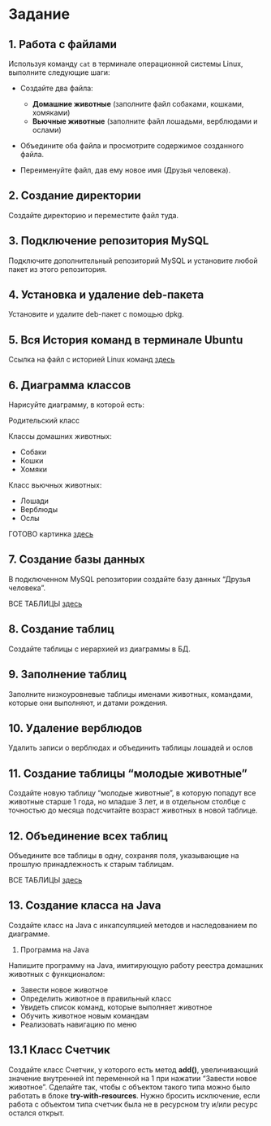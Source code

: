 # Задание

## 1. Работа с файлами

Используя команду `cat` в терминале операционной системы Linux, выполните следующие шаги:

- Создайте два файла:
    - **Домашние животные** (заполните файл собаками, кошками, хомяками)
    - **Вьючные животные** (заполните файл лошадьми, верблюдами и ослами)

- Объедините оба файла и просмотрите содержимое созданного файла.
- Переименуйте файл, дав ему новое имя (Друзья человека).

## 2. Создание директории
Создайте директорию и переместите файл туда.


## 3. Подключение репозитория MySQL
Подключите дополнительный репозиторий MySQL и установите любой пакет из этого репозитория.


## 4. Установка и удаление deb-пакета
Установите и удалите deb-пакет с помощью dpkg.


## 5. Вся История команд в терминале Ubuntu
Ссылка на файл с историей Linux команд [здесь](Animals_Linux_cmds.txt)


## 6. Диаграмма классов
Нарисуйте диаграмму, в которой есть:

Родительский класс

Классы домашних животных:
* Собаки
* Кошки
* Хомяки

Класс вьючных животных:
* Лошади
* Верблюды
* Ослы

ГОТОВО картинка [здесь](Animals/AnimalsDiagram.png)

## 7. Создание базы данных
В подключенном MySQL репозитории создайте базу данных “Друзья человека”.

ВСЕ ТАБЛИЦЫ [здесь](Animals.sql)
## 8. Создание таблиц
Создайте таблицы с иерархией из диаграммы в БД.


## 9. Заполнение таблиц
Заполните низкоуровневые таблицы именами животных, командами, которые они выполняют, и датами рождения.


## 10. Удаление верблюдов
Удалить записи о верблюдах и объединить таблицы лошадей и ослов


## 11. Создание таблицы “молодые животные”
Создайте новую таблицу “молодые животные”, в которую попадут все животные старше 1 года, но младше 3 лет, и в отдельном столбце с точностью до месяца подсчитайте возраст животных в новой таблице.


## 12. Объединение всех таблиц
Объедините все таблицы в одну, сохраняя поля, указывающие на прошлую принадлежность к старым таблицам.

ВСЕ ТАБЛИЦЫ [здесь](Animals.sql)
## 13. Создание класса на Java
Создайте класс на Java с инкапсуляцией методов и наследованием по диаграмме.

1) Программа на Java

Напишите программу на Java, имитирующую работу реестра домашних животных с функционалом:

* Завести новое животное
* Определить животное в правильный класс
* Увидеть список команд, которые выполняет животное
* Обучить животное новым командам
* Реализовать навигацию по меню

## 13.1 Класс Счетчик
Создайте класс Счетчик, у которого есть метод **add()**, увеличивающий значение внутренней int переменной на 1 при нажатии “Завести новое животное”. Сделайте так, чтобы с объектом такого типа можно было работать в блоке **try-with-resources**. Нужно бросить исключение, если работа с объектом типа счетчик была не в ресурсном try и/или ресурс остался открыт.
